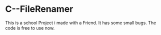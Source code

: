 # C--FileRenamer
This is a school Project i made with a Friend.
It has some small bugs. The code is free to use now.
